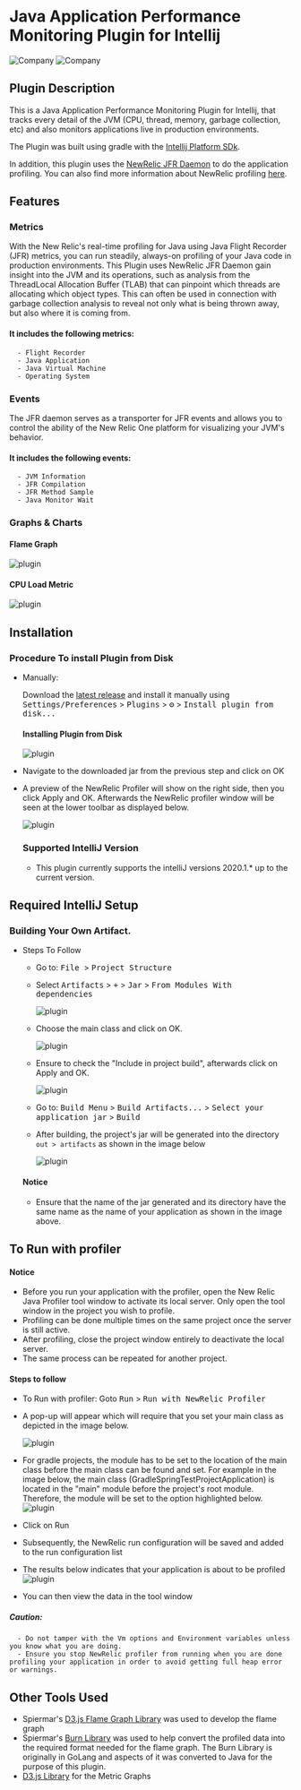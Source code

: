 # Java Application Performance Monitoring Plugin for Intellij
![Company](https://avatars.githubusercontent.com/u/21255133?s=200&v=4)
![Company](https://avatars.githubusercontent.com/u/31739?s=200&v=4)


[comment]: <> (![Build]&#40;https://github.com/turntabl/intellij-apm-plugin/workflows/Build/badge.svg&#41;)


<!-- Plugin description -->
## Plugin Description
 This is a Java Application Performance Monitoring Plugin for Intellij, that tracks every detail of the JVM (CPU, thread, memory, garbage collection, etc) and also monitors
applications live in production environments.

The Plugin was built using gradle with the  [Intellij Platform SDk](https://plugins.jetbrains.com/docs/intellij/welcome.html).

In addition, this plugin uses the [NewRelic JFR Daemon](https://github.com/newrelic/newrelic-jfr-core) to do the application profiling. You can also find more information about NewRelic profiling [here](https://docs.newrelic.com/docs/agents/java-agent/features/real-time-profiling-java-using-jfr-metrics/).

<!-- Plugin description end -->

## Features
### Metrics
With the New Relic's real-time profiling for Java using Java Flight Recorder (JFR) metrics, you can run steadily, always-on profiling of your Java code in production environments.
This Plugin uses NewRelic JFR Daemon gain insight into the JVM and its operations,
such as analysis from the ThreadLocal Allocation Buffer (TLAB) that can pinpoint which threads are allocating which object types. 
This can often be used in connection with garbage collection analysis to reveal not only what is being thrown away, but also where it is coming from.

 #### It includes the following metrics: 
      - Flight Recorder
      - Java Application
      - Java Virtual Machine
      - Operating System

### Events
The JFR daemon serves as a transporter for JFR events and allows you to control
the ability of the New Relic One platform for visualizing your JVM's behavior.


 #### It includes the following events:
      - JVM Information
      - JFR Compilation
      - JFR Method Sample
      - Java Monitor Wait
      
### Graphs & Charts
#### Flame Graph
![plugin](images/flamegraph1.png)

#### CPU Load Metric
![plugin](images/cpuLoadGraph.png)


## Installation
  ### Procedure To install Plugin from Disk

- Manually:

  Download the [latest release](https://github.com/turntabl/intellij-apm-plugin/releases/latest) and install it manually using
  <kbd>Settings/Preferences</kbd> > <kbd>Plugins</kbd> > <kbd>⚙️</kbd> > <kbd>Install plugin from disk...</kbd>

  
  #### Installing Plugin from Disk  
  ![plugin](images/plugin.png)

- Navigate to the downloaded jar from the previous step and click on OK
  
- A preview of the NewRelic Profiler will show on the right side, then you click Apply and OK.
  Afterwards the NewRelic profiler window will be seen at the lower toolbar as displayed below.

  ![plugin](images/newRelicProfiler.png)

  ### Supported IntelliJ Version
  - This plugin currently supports the intelliJ versions 2020.1.* up to the current version.

## Required IntelliJ Setup
 ### Building Your Own Artifact.
- Steps To Follow
  - Go to:  <kbd>File </kbd> > <kbd>Project Structure </kbd>
  - Select <kbd>Artifacts</kbd> > <kbd>+</kbd> > <kbd>Jar</kbd> > <kbd>From Modules With dependencies</kbd>

    ![plugin](images/artifacts-jar.png)
  - Choose the main class and click on OK.
    
    ![plugin](images/selectMainClass.png)
  - Ensure to check the "Include in project build", afterwards click on Apply and OK.
    
    ![plugin](images/ensureBuild.png)     
  - Go to: <kbd>Build Menu</kbd> > <kbd>Build Artifacts...</kbd> > <kbd>Select your application jar</kbd> > <kbd>Build</kbd>
  - After building, the project's jar will be generated into the directory `out > artifacts` as shown in the image below
    
    ![plugin](images/out.png)
  
  #### Notice
  - Ensure that the name of the jar generated and its directory have the same name as the name of your application as shown in the image above.
  
## To Run with profiler
#### Notice
  - Before you run your application with the profiler, open the New Relic Java Profiler tool window to activate its local server. Only open the tool window in the project you wish to profile.
  - Profiling can be done multiple times on the same project once the server is still active.  
  - After profiling, close the project window entirely to deactivate the local server. 
  - The same process can be repeated for another project.
#### Steps to follow
  - To Run with profiler: Goto <kbd>Run</kbd> > <kbd>Run with NewRelic Profiler</kbd>
  - A pop-up will appear which will require that you set your main class as depicted in the image below.
    
    ![plugin](images/result3.png)
    
  - For gradle projects, the module has to be set to the location of the main class before the main class can be found and set. For example in the image below, the main class (GradleSpringTestProjectApplication) is located in the "main" module before the project's root module. Therefore, the module will be set to the option highlighted below.
    ![plugin](images/gradle-module-selection.PNG)
  - Click on Run
  - Subsequently, the NewRelic run configuration will be saved and added to the run configuration list
  - The results below indicates that your application is about to be profiled
    ![plugin](images/result4.png)
  - You can then view the data in the tool window
  ##### Caution: 
      - Do not tamper with the Vm options and Environment variables unless you know what you are doing.
      - Ensure you stop NewRelic profiler from running when you are done profiling your application in order to avoid getting full heap error or warnings.

## Other Tools Used
  - Spiermar's [D3.js Flame Graph Library](https://github.com/spiermar/d3-flame-graph) was used to develop the flame graph 
  - Spiermar's [Burn Library](https://github.com/spiermar/burn) was used to help convert the profiled data into the required format needed for the flame graph. The Burn Library is originally in GoLang and aspects of it was converted to Java for the purpose of this plugin.
  - [D3.js Library](https://github.com/d3/d3/wiki) for the Metric Graphs

